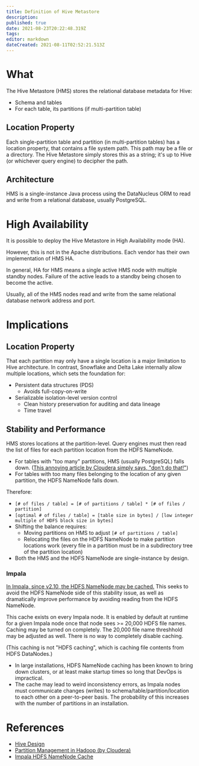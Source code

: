 ```yaml
---
title: Definition of Hive Metastore
description: 
published: true
date: 2021-08-23T20:22:48.319Z
tags: 
editor: markdown
dateCreated: 2021-08-11T02:52:21.513Z
---
```


# What
The Hive Metastore (HMS) stores the relational database metadata for Hive:
- Schema and tables
- For each table, its partitions (if multi-partition table)

## Location Property
Each single-partition table and partition (in multi-partition tables) has a location property, that contains a file system path. This path may be a file or a directory. The Hive Metastore simply stores this as a string; it's up to Hive (or whichever query engine) to decipher the path.

## Architecture
HMS is a single-instance Java process using the DataNucleus ORM to read and write from a relational database, usually PostgreSQL.

# High Availability
It is possible to deploy the Hive Metastore in High Availability mode (HA).

However, this is not in the Apache distributions. Each vendor has their own implementation of HMS HA.

In general, HA for HMS means a single active HMS node with multiple standby nodes. Failure of the active leads to a standby being chosen to become the active.

Usually, all of the HMS nodes read and write from the same relational database network address and port.

# Implications

## Location Property
That each partition may only have a single location is a major limitation to Hive architecture. In contrast, Snowflake and Delta Lake internally allow multiple locations, which sets the foundation for:
- Persistent data structures (PDS)
  - Avoids full-copy-on-write
- Serializable isolation-level version control
  - Clean history preservation for auditing and data lineage
  - Time travel

## Stability and Performance
HMS stores locations at the partition-level. Query engines must then read the list of files for each partition location from the HDFS NameNode.

- For tables with "too many" partitions, HMS (usually PostgreSQL) falls down. ([This annoying article by Cloudera simply says, "don't do that!"](https://blog.cloudera.com/partition-management-in-hadoop/))
- For tables with too many files belonging to the location of any given partition, the HDFS NameNode falls down.

Therefore:
- `[# of files / table] = [# of partitions / table] * [# of files / partition]`
- `[optimal # of files / table] = [table size in bytes] / [low integer multiple of HDFS block size in bytes]`
- Shifting the balance requires:
  - Moving partitions on HMS to adjust `[# of partitions / table]`
  - Relocating the files on the HDFS NameNode to make partition locations work (every file in a partition must be in a subdirectory tree of the partition location)
- Both the HMS and the HDFS NameNode are single-instance by design.

### Impala
[In Impala, since v2.10, the HDFS NameNode may be cached.](https://impala.apache.org/docs/build3x/html/topics/impala_scalability.html) This seeks to avoid the HDFS NameNode side of this stability issue, as well as dramatically improve performance by avoiding reading from the HDFS NameNode.

This cache exists on every Impala node. It is enabled by default at runtime for a given Impala node once that node sees >= 20,000 HDFS file names. Caching may be turned on completely. The 20,000 file name threshhold may be adjusted as well. There is no way to completely disable caching.

(This caching is not "HDFS caching", which is caching file contents from HDFS DataNodes.)

- In large installations, HDFS NameNode caching has been known to bring down clusters, or at least make startup times so long that DevOps is impractical.
- The cache may lead to weird inconsistency errors, as Impala nodes must communicate changes (writes) to schema/table/partition/location to each other on a peer-to-peer basis. The probability of this increases with the number of partitions in an installation.

# References
- [Hive Design](https://cwiki.apache.org/confluence/display/hive/design)
- [Partition Management in Hadoop (by Cloudera)](https://blog.cloudera.com/partition-management-in-hadoop/)
- [Impala HDFS NameNode Cache](https://impala.apache.org/docs/build3x/html/topics/impala_scalability.html)
